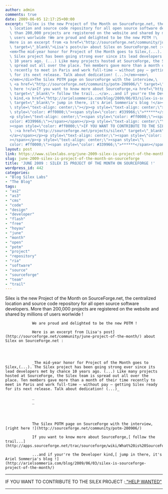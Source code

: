 ```yaml
---
author: admin
comments: true
date: 2009-06-05 12:17:25+00:00
excerpt: "Silex is the new Project of the Month on SourceForge.net, the centralized\
  \ location and source code repository for all open source software developers. More\
  \ than 200,000 projects are registered on the website and shared by millions of\
  \ users worlwide !We are proud and delighted to be the new POTM !\
  Here is an excerpt from <a href=\"http://sourceforge.net/community/june-project-of-the-month/\"\
  \ target=\"_blank\">Lisa's post</a> about Silex on SourceForge.net :<div>\
  <em>The mid-year honor for Project of the Month goes to Silex,(...). The\
  \ Silex project has been going strong ever since its lead developers met by chance\
  \ 10 years ago. (...) Like many projects hosted at SourceForge, the Silex team is\
  \ spread out all over the place. Ten members gave more than a month of their time\
  \ recently to meet in Paris and work full-time — without pay — getting Silex ready\
  \ for its next release. Talk about dedication! (...)</em><em>\
  </em></div>The Silex POTM page on SourceForge with the interview,\
  \ <a href=\"http://sourceforge.net/community/potm-200906/\" target=\"_blank\">right\
  \ here !</a>If you want to know more about SourceForge,<a href=\"http://apps.sourceforge.net/trac/sourceforge/wiki/What%20is%20SourceForge.net?\"\
  \ target=\"_blank\"> follow the trail...</a>...and if your're the Developer\
  \ kind,<a href=\"http://arielsommeria.com/blog/2009/06/03/silex-is-sourceforge-project-of-the-month/\"\
  \ target=\"_blank\"> jump in there, it's Ariel Sommeria's blog !</a><p\
  \ style=\"text-align: center;\"></p><p style=\"text-align: center;\"><span\
  \ style=\"color: #ff0000;\"><span style=\"color: #339966;\">******</span></span></p>\
  <p style=\"text-align: center;\"><span style=\"color: #ff0000;\"><span style=\"\
  color: #339966;\"></span></span></p><p style=\"text-align: center;\"\
  ><span style=\"color: #ff0000;\">IF YOU WANT TO CONTRIBUTE TO THE SILEX PROJECT\
  \ :<a href=\"http://sourceforge.net/projects/silex\" target=\"_blank\"> \"HELP WANTED\"\
  </a></span></p><p style=\"text-align: center;\"><span style=\"color: #ff0000;\"\
  ></span></p><p style=\"text-align: center;\"><span style=\"\
  color: #ff0000;\"><span style=\"color: #339966;\">******</span></span></p>"
layout: post
link: https://www.silexlabs.org/june-2009-silex-is-project-of-the-month-on-sourceforge/
slug: june-2009-silex-is-project-of-the-month-on-sourceforge
title: 'JUNE 2009 : SILEX IS PROJECT OF THE MONTH ON SOURCEFORGE !'
wordpress_id: 442
categories:
- "Blog Silex Labs"
- "The Blog"
tags:
- "as2"
- "as3"
- "cms"
- "code"
- "design"
- "developer"
- "flash"
- "free"
- "hoyau"
- "june"
- "month"
- "open"
- "potm"
- "project"
- "repository"
- "ria"
- "software"
- "source"
- "sourceforge"
- "team"
- "trail"
---
```


Silex is the new Project of the Month on SourceForge.net, the centralized location and source code repository for all open source software developers. More than 200,000 projects are registered on the website and shared by millions of users worlwide !

				We are proud and delighted to be the new POTM !

				Here is an excerpt from [Lisa's post](http://sourceforge.net/community/june-project-of-the-month/) about Silex on SourceForge.net :




				_The mid-year honor for Project of the Month goes to Silex,(...). The Silex project has been going strong ever since its lead developers met by chance 10 years ago. (...) Like many projects hosted at SourceForge, the Silex team is spread out all over the place. Ten members gave more than a month of their time recently to meet in Paris and work full-time — without pay — getting Silex ready for its next release. Talk about dedication! (...)_

				_
				_




				The Silex POTM page on SourceForge with the interview, [right here !](http://sourceforge.net/community/potm-200906/)

				If you want to know more about SourceForge,[ follow the trail...](http://apps.sourceforge.net/trac/sourceforge/wiki/What%20is%20SourceForge.net?)

				...and if your're the Developer kind,[ jump in there, it's Ariel Sommeria's blog !](http://arielsommeria.com/blog/2009/06/03/silex-is-sourceforge-project-of-the-month/)





******










IF YOU WANT TO CONTRIBUTE TO THE SILEX PROJECT :[ "HELP WANTED"](http://sourceforge.net/projects/silex)










******

